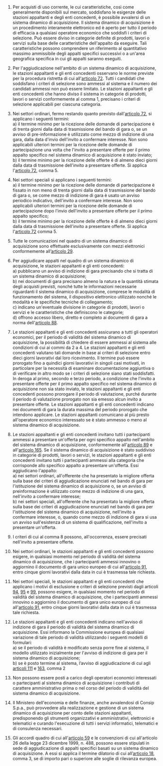 1. Per acquisti di uso corrente, le cui caratteristiche, così come generalmente disponibili sul  mercato, soddisfano le esigenze delle stazioni appaltanti e degli enti concedenti, è possibile  avvalersi di un sistema dinamico di acquisizione. Il sistema dinamico di acquisizione è un  procedimento interamente elettronico ed è aperto per tutto il periodo di efficacia a qualsiasi  operatore economico che soddisfi i criteri di selezione. Può essere diviso in categorie definite  di prodotti, lavori o servizi sulla base delle caratteristiche dell'appalto da eseguire. Tali  caratteristiche possono comprendere un riferimento al quantitativo massimo ammissibile  degli appalti specifici successivi o a un'area geografica specifica in cui gli appalti saranno  eseguiti.

2. Per l'aggiudicazione nell'ambito di un sistema dinamico di acquisizione, le stazioni  appaltanti e gli enti concedenti osservano le norme previste per la procedura ristretta di cui  all'[articolo 72](/index.html?article=articolo-72&version=1). Tutti i candidati che soddisfano i criteri di selezione sono ammessi al sistema  e il numero dei candidati ammessi non può essere limitato. Le stazioni appaltanti e gli enti  concedenti che hanno diviso il sistema in categorie di prodotti, lavori o servizi  conformemente al comma 1, precisano i criteri di selezione applicabili per ciascuna  categoria.

3. Nei settori ordinari, fermo restando quanto previsto dall'[articolo 72](/index.html?article=articolo-72&version=1), si applicano i seguenti  termini: <br>a) il termine minimo per la ricezione delle domande di partecipazione è di trenta giorni dalla  data di trasmissione del bando di gara o, se un avviso di pre-informazione è utilizzato come mezzo di indizione di una gara, dalla data d'invio dell'invito a confermare interesse. Non sono applicabili ulteriori termini per la ricezione delle domande di partecipazione una volta  che l'invito a presentare offerte per il primo appalto specifico nel sistema dinamico di  acquisizione è stato inviato;<br>b) il termine minimo per la ricezione delle offerte è di almeno dieci giorni dalla data di  trasmissione dell'invito a presentare offerte. Si applica l'[articolo 72](/index.html?article=articolo-72&version=1), comma 5.

4. Nei settori speciali si applicano i seguenti  termini: <br>a) il termine minimo per la ricezione delle domande di partecipazione è fissato in non meno  di trenta giorni dalla data di trasmissione del bando di gara o, se come mezzo di indizione di  gara è usato un avviso periodico indicativo, dell'invito a confermare interesse. Non sono  applicabili ulteriori termini per la ricezione delle domande di partecipazione dopo l'invio  dell'invito a presentare offerte per il primo appalto specifico;<br>b) il termine minimo per la ricezione delle offerte è di almeno dieci giorni dalla data di  trasmissione dell'invito a presentare offerte. Si applica l'[articolo 72](/index.html?article=articolo-72&version=1) comma 5.

5. Tutte le comunicazioni nel quadro di un sistema dinamico di acquisizione sono effettuate  esclusivamente con mezzi elettronici conformemente all’[articolo 29](/index.html?article=articolo-29&version=1).

6. Per aggiudicare appalti nel quadro di un sistema dinamico di acquisizione, le stazioni  appaltanti e gli enti concedenti:  <br>a) pubblicano un avviso di indizione di gara precisando che si tratta di un sistema dinamico  di acquisizione;<br>b) nei documenti di gara precisano almeno la natura e la quantità stimata degli acquisti  previsti, nonché tutte le informazioni necessarie riguardanti il sistema dinamico di  acquisizione, comprese le modalità di funzionamento del sistema, il dispositivo elettronico  utilizzato nonché le modalità e le specifiche tecniche di collegamento;<br>c) indicano un'eventuale divisione in categorie di prodotti, lavori o servizi e le caratteristiche  che definiscono le categorie;<br>d) offrono accesso libero, diretto e completo ai documenti di gara a norma dell'[articolo 88](/index.html?article=articolo-88&version=1). 

7. Le stazioni appaltanti e gli enti concedenti assicurano a tutti gli operatori economici, per il  periodo di validità del sistema dinamico di acquisizione, la possibilità di chiedere di essere  ammessi al sistema alle condizioni di cui ai commi da 2 a 4. Le stazioni appaltanti e gli enti  concedenti valutano tali domande in base ai criteri di selezione entro dieci giorni lavorativi  dal loro ricevimento. Il termine può essere prorogato fino a quindici giorni lavorativi in  singoli casi motivati, in particolare per la necessità di esaminare documentazione aggiuntiva  o di verificare in altro modo se i criteri di selezione siano stati soddisfatti. In deroga al primo,  secondo e terzo periodo, a condizione che l'invito a presentare offerte per il primo appalto  specifico nel sistema dinamico di acquisizione non sia stato inviato, le stazioni appaltanti e  gli enti concedenti possono prorogare il periodo di valutazione, purché durante il periodo di  valutazione prorogato non sia emesso alcun invito a presentare offerte. Le stazioni appaltanti  e gli enti concedenti indicano nei documenti di gara la durata massima del periodo prorogato  che intendono applicare. Le stazioni appaltanti comunicano al più presto all'operatore  economico interessato se è stato ammesso o meno al sistema dinamico di acquisizione. 

8. Le stazioni appaltanti e gli enti concedenti invitano tutti i partecipanti ammessi a  presentare un'offerta per ogni specifico appalto nell'ambito del sistema dinamico di  acquisizione, conformemente all'[articolo 89](/index.html?article=articolo-89&version=1) e all'[articolo 165](/index.html?article=articolo-165&version=1). Se il sistema dinamico di  acquisizione è stato suddiviso in categorie di prodotti, lavori o servizi, le stazioni appaltanti e  gli enti concedenti invitano tutti i partecipanti ammessi alla categoria che corrisponde allo  specifico appalto a presentare un'offerta. Essi aggiudicano l'appalto: <br>a) nei settori ordinari, all'offerente che ha presentato la migliore offerta sulla base dei criteri  di aggiudicazione enunciati nel bando di gara per l'istituzione del sistema dinamico di  acquisizione o, se un avviso di preinformazione è utilizzato come mezzo di indizione di una  gara, nell'invito a confermare interesse;<br>b) nei settori speciali, all'offerente che ha presentato la migliore offerta sulla base dei criteri  di aggiudicazione enunciati nel bando di gara per l'istituzione del sistema dinamico di  acquisizione, nell'invito a confermare interesse, o, quando come mezzo di indizione di gara  si usa un avviso sull'esistenza di un sistema di qualificazione, nell'invito a presentare  un'offerta.  

9. I criteri di cui al comma 8 possono, all'occorrenza, essere precisati nell'invito a presentare offerte.
 
10. Nei settori ordinari, le stazioni appaltanti e gli enti concedenti possono esigere, in  qualsiasi momento nel periodo di validità del sistema dinamico di acquisizione, che i  partecipanti ammessi innovino o aggiornino il documento di gara unico europeo di cui  all'[articolo 91](/index.html?article=articolo-91&version=1), entro cinque giorni lavorativi dalla data in cui è trasmessa tale richiesta. 

11. Nei settori speciali, le stazioni appaltanti e gli enti concedenti che applicano i motivi di  esclusione e criteri di selezione previsti dagli articoli [94](/index.html?article=articolo-94&version=1), [95](/index.html?article=articolo-95&version=1) e [99](/index.html?article=articolo-99&version=2), possono esigere, in  qualsiasi momento nel periodo di validità del sistema dinamico di acquisizione, che i  partecipanti ammessi innovino o aggiornino il documento di gara unico europeo di cui all'[articolo 91](/index.html?article=articolo-91&version=1), entro cinque giorni lavorativi dalla data in cui è trasmessa tale richiesta. 

12. Le stazioni appaltanti e gli enti concedenti indicano nell'avviso di indizione di gara il  periodo di validità del sistema dinamico di acquisizione. Essi informano la Commissione  europea di qualsiasi variazione di tale periodo di validità utilizzando i seguenti modelli di  formulari:  <br>a) se il periodo di validità è modificato senza porre fine al sistema, il modello utilizzato  inizialmente per l'avviso di indizione di gara per il sistema dinamico di acquisizione;<br>b) se è posto termine al sistema, l’avviso di aggiudicazione di cui agli [articoli 111](/index.html?article=articolo-111&version=2) e [163](/index.html?article=articolo-163&version=1),  comma 2 

13. Non possono essere posti a carico degli operatori economici interessati o partecipanti al  sistema dinamico di acquisizione i contributi di carattere amministrativo prima o nel corso  del periodo di validità del sistema dinamico di acquisizione.

14. Il Ministero dell'economia e delle finanze, anche avvalendosi di Consip S.p.a., può  provvedere alla realizzazione e gestione di un sistema dinamico di acquisizione per conto  delle stazioni appaltanti, predisponendo gli strumenti organizzativi e amministrativi,  elettronici e telematici e curando l'esecuzione di tutti i servizi informatici, telematici e di  consulenza necessari.

15. Gli accordi quadro di cui all'[articolo 59](/index.html?article=articolo-59&version=2) e le convenzioni di cui all'articolo 26 della legge  23 dicembre 1999, n. 488, possono essere stipulati in sede di aggiudicazione di appalti  specifici basati su un sistema dinamico di acquisizione. A essi si applica il termine dilatorio  di cui all’[articolo 18](/index.html?article=articolo-18&version=2), comma 3, se di importo pari o superiore alle soglie di rilevanza  europea. 